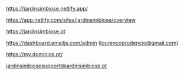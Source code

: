 https://jardinsimbiose.netlify.app/

https://app.netlify.com/sites/jardinsimbiose/overview

https://jardinsimbiose.pt

https://dashboard.emailjs.com/admin (lourencoprudencio@gmail.com)

https://my.dominios.pt/

jardinsimbiosesupport@jardinsimbiose.pt
